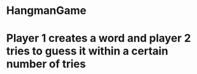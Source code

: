 # HangmanGame

# Player 1 creates a word and player 2 tries to guess it within a certain number of tries
